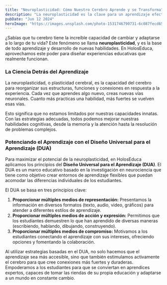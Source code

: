 ```yaml
---
title: "Neuroplasticidad: Cómo Nuestro Cerebro Aprende y se Transforma"
description: "La neuroplasticidad es la clave para un aprendizaje efectivo. Descubre cómo las estrategias DUA pueden potenciar las habilidades cognitivas."
pubDate: "Jun 12 2024"
heroImage: "https://images.unsplash.com/photo-1531746790731-6c087fecd65a?q=80&w=2148&auto=format&fit=crop"
---
```


¿Sabías que tu cerebro tiene la increíble capacidad de cambiar y adaptarse a lo largo de tu vida? Este fenómeno se llama **neuroplasticidad**, y es la base de todo aprendizaje y desarrollo de nuevas habilidades. En HolosEduca, aprovechamos este poder para diseñar experiencias educativas que realmente funcionan.

### La Ciencia Detrás del Aprendizaje

La neuroplasticidad, o plasticidad cerebral, es la capacidad del cerebro para reorganizar sus estructuras, funciones y conexiones en respuesta a la experiencia. Cada vez que aprendes algo nuevo, creas nuevas vías neuronales. Cuanto más practicas una habilidad, más fuertes se vuelven esas vías.

Esto significa que no estamos limitados por nuestras capacidades innatas. Con las estrategias adecuadas, todos podemos mejorar nuestras habilidades cognitivas, desde la memoria y la atención hasta la resolución de problemas complejos.

### Potenciando el Aprendizaje con el Diseño Universal para el Aprendizaje (DUA)

Para maximizar el potencial de la neuroplasticidad, en HolosEduca aplicamos los principios del **Diseño Universal para el Aprendizaje (DUA)**. El DUA es un marco educativo basado en la investigación en neurociencia que tiene como objetivo crear entornos de aprendizaje flexibles que puedan acomodar las diferencias individuales de los estudiantes.

El DUA se basa en tres principios clave:

1.  **Proporcionar múltiples medios de representación:** Presentamos la información en diversos formatos (texto, audio, video, gráficos) para atender a diferentes estilos de aprendizaje.
2.  **Proporcionar múltiples medios de acción y expresión:** Permitimos que los estudiantes demuestren lo que han aprendido de diversas maneras (escribiendo, hablando, dibujando, construyendo).
3.  **Proporcionar múltiples medios de compromiso:** Motivamos a los estudiantes conectando el aprendizaje con sus intereses, ofreciendo opciones y fomentando la colaboración.

Al utilizar estrategias basadas en el DUA, no solo hacemos que el aprendizaje sea más accesible, sino que también estimulamos activamente el cerebro para que cree conexiones más fuertes y duraderas. Empoderamos a los estudiantes para que se conviertan en aprendices expertos, capaces de tomar las riendas de su propia educación y adaptarse a un mundo en constante cambio.
